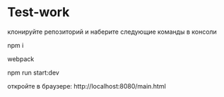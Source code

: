 # Test-work
клонируйте репозиторий и наберите следующие команды в консоли

npm i

webpack

npm run start:dev


откройте в браузере:        http://localhost:8080/main.html
